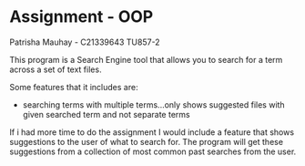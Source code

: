 # Assignment - OOP
Patrisha Mauhay - C21339643
TU857-2

This program is a Search Engine tool that allows you to search for a term across a set of text files.

Some features that it includes are:
- searching terms with multiple terms...only shows suggested files with given searched term and not separate terms



If i had more time to do the assignment I would include a feature that shows suggestions to the user of what to search for. 
The program will get these suggestions from a collection of most common past searches from the user.
